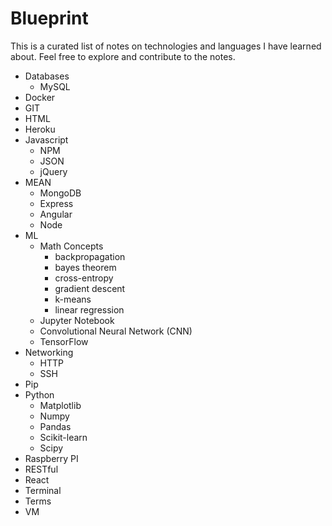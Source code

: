 # Blueprint  
  
This is a curated list of notes on technologies and languages I have learned about. Feel free to explore and contribute to the notes.  

+ Databases
   + MySQL
+ Docker 
+ GIT
+ HTML
+ Heroku 
+ Javascript  
   + NPM
   + JSON
   + jQuery
+ MEAN
   + MongoDB
   + Express
   + Angular 
   + Node
+ ML
   + Math Concepts 
      + backpropagation
      + bayes theorem
      + cross-entropy
      + gradient descent
      + k-means
      + linear regression
   + Jupyter Notebook
   + Convolutional Neural Network (CNN)
   + TensorFlow
+ Networking
   + HTTP
   + SSH
+ Pip
+ Python
   + Matplotlib
   + Numpy
   + Pandas
   + Scikit-learn
   + Scipy
+ Raspberry PI
+ RESTful
+ React
+ Terminal 
+ Terms
+ VM
